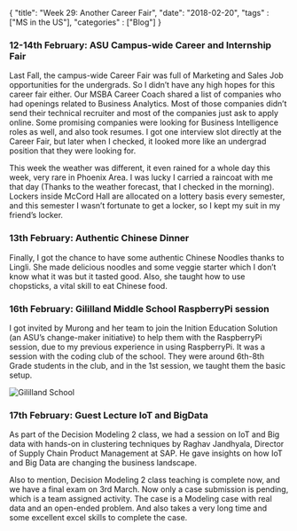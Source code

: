 {
    "title": "Week 29:  Another Career Fair",
    "date": "2018-02-20",
    "tags" : ["MS in the US"],
    "categories" : ["Blog"]
}

### 12-14th February: ASU Campus-wide Career and Internship Fair

Last Fall, the campus-wide Career Fair was full of Marketing and Sales Job opportunities for the undergrads. So I didn’t have any high hopes for this career fair either. Our MSBA Career Coach shared a list of companies who had openings related to Business Analytics. Most of those companies didn’t send their technical recruiter and most of the companies just ask to apply online. Some promising companies were looking for Business Intelligence roles as well, and also took resumes. I got one interview slot directly at the Career Fair, but later when I checked, it looked more like an undergrad position that they were looking for.

This week the weather was different, it even rained for a whole day this week, very rare in Phoenix Area. I was lucky I carried a raincoat with me that day (Thanks to the weather forecast, that I checked in the morning). Lockers inside McCord Hall are allocated on a lottery basis every semester, and this semester I wasn’t fortunate to get a locker, so I kept my suit in my friend’s locker.

### 13th February: Authentic Chinese Dinner

Finally, I got the chance to have some authentic Chinese Noodles thanks to Lingli. She made delicious noodles and some veggie starter which I don’t know what it was but it tasted good. Also, she taught how to use chopsticks, a vital skill to eat Chinese food.

### 16th February: Gililland Middle School RaspberryPi session

I got invited by Murong and her team to join the Inition Education Solution (an ASU’s change-maker initiative) to help them with the RaspberryPi session, due to my previous experience in using RaspberryPi. It was a session with the coding club of the school. They were around 6th-8th Grade students in the club, and in the 1st session, we taught them the basic setup.

![Gililland School](/images/MSBA/29/gilliland_School.jpg)

### 17th February: Guest Lecture IoT and BigData

As part of the Decision Modeling 2 class, we had a session on IoT and Big data with hands-on in clustering techniques by Raghav Jandhyala, Director of Supply Chain Product Management at SAP. He gave insights on how IoT and Big Data are changing the business landscape.

Also to mention, Decision Modeling 2 class teaching is complete now, and we have a final exam on 3rd March. Now only a case submission is pending, which is a team assigned activity. The case is a Modeling case with real data and an open-ended problem. And also takes a very long time and some excellent excel skills to complete the case.
